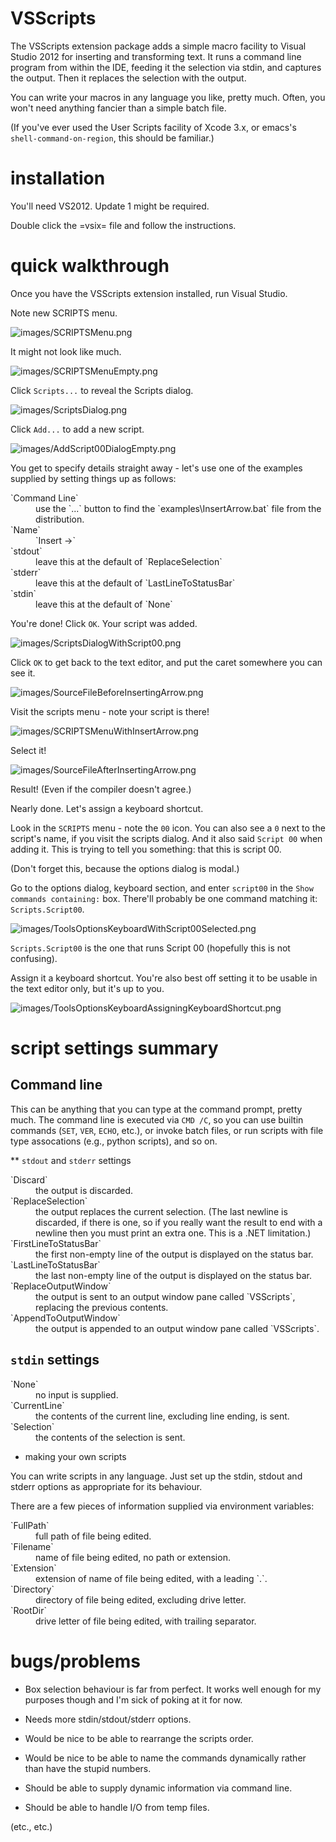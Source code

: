 VSScripts
=========

The VSScripts extension package adds a simple macro facility to Visual
Studio 2012 for inserting and transforming text. It runs a command
line program from within the IDE, feeding it the selection via stdin,
and captures the output. Then it replaces the selection with the
output.

You can write your macros in any language you like, pretty
much. Often, you won't need anything fancier than a simple batch file.

(If you've ever used the User Scripts facility of Xcode 3.x, or emacs's
`shell-command-on-region`, this should be familiar.)

installation
============

You'll need VS2012. Update 1 might be required.

Double click the =vsix= file and follow the instructions.

quick walkthrough
=================

Once you have the VSScripts extension installed, run Visual Studio.

Note new SCRIPTS menu.

![images/SCRIPTSMenu.png](images/SCRIPTSMenu.png?raw=true)

It might not look like much.

![images/SCRIPTSMenuEmpty.png](images/SCRIPTSMenuEmpty.png)

Click `Scripts...` to reveal the Scripts dialog.

![images/ScriptsDialog.png](images/ScriptsDialog.png)

Click `Add...` to add a new script.

![images/AddScript00DialogEmpty.png](images/AddScript00DialogEmpty.png)

You get to specify details straight away - let's use one of the
examples supplied by setting things up as follows:

<dl>
<dt>`Command Line`</dt>
<dd>use the `...` button to find the `examples\InsertArrow.bat` file from the distribution.</dd>
<dt>`Name`</dt>
<dd>`Insert ->`</dd>
<dt>`stdout`</dt>
<dd>leave this at the default of `ReplaceSelection`</dd>
<dt>`stderr`</dt>
<dd>leave this at the default of `LastLineToStatusBar`</dd>
<dt>`stdin`</dt>
<dd>leave this at the default of `None`</dd>
</dl>

You're done! Click `OK`. Your script was added.

![images/ScriptsDialogWithScript00.png](images/ScriptsDialogWithScript00.png)

Click `OK` to get back to the text editor, and put the caret somewhere you can see it.

![images/SourceFileBeforeInsertingArrow.png](images/SourceFileBeforeInsertingArrow.png)

Visit the scripts menu - note your script is there!

![images/SCRIPTSMenuWithInsertArrow.png](images/SCRIPTSMenuWithInsertArrow.png)

Select it!

![images/SourceFileAfterInsertingArrow.png](images/SourceFileAfterInsertingArrow.png)

Result! (Even if the compiler doesn't agree.)

Nearly done. Let's assign a keyboard shortcut.

Look in the `SCRIPTS` menu - note the `00` icon. You can also see a
`0` next to the script's name, if you visit the scripts dialog. And it
also said `Script 00` when adding it. This is trying to tell you
something: that this is script 00.

(Don't forget this, because the options dialog is modal.)

Go to the options dialog, keyboard section, and enter `script00` in
the `Show commands containing:` box. There'll probably be one command
matching it: `Scripts.Script00`.

![images/ToolsOptionsKeyboardWithScript00Selected.png](images/ToolsOptionsKeyboardWithScript00Selected.png)

`Scripts.Script00` is the one that runs Script 00 (hopefully this is
not confusing).

Assign it a keyboard shortcut. You're also best off setting it to be
usable in the text editor only, but it's up to you.

![images/ToolsOptionsKeyboardAssigningKeyboardShortcut.png](images/ToolsOptionsKeyboardAssigningKeyboardShortcut.png)

script settings summary
=======================

Command line
------------

This can be anything that you can type at the command prompt, pretty
much. The command line is executed via `CMD /C`, so you can use
builtin commands (`SET`, `VER`, `ECHO`, etc.), or invoke batch files,
or run scripts with file type assocations (e.g., python scripts), and
so on.

** `stdout` and `stderr` settings

<dl>
<dt>`Discard`</dt>
<dd>the output is discarded.</dd>
<dt>`ReplaceSelection`</dt>
<dd>the output replaces the current selection. (The last newline is discarded, if there is one, so if you really want the result to end with a newline then you must print an extra one. This is a .NET limitation.)</dd>
<dt>`FirstLineToStatusBar`</dt>
<dd>the first non-empty line of the output is displayed on the status bar.</dd>
<dt>`LastLineToStatusBar`</dt>
<dd>the last non-empty line of the output is displayed on the status bar.</dd>
<dt>`ReplaceOutputWindow`</dt>
<dd>the output is sent to an output window pane called `VSScripts`, replacing the previous contents.</dd>
<dt>`AppendToOutputWindow`</dt>
<dd>the output is appended to an output window pane called `VSScripts`.</dd>
</dl>

`stdin` settings
----------------

<dl>
<dt>`None`</dt>
<dd>no input is supplied.</dd>
<dt>`CurrentLine`</dt>
<dd>the contents of the current line, excluding line ending, is sent.</dd>
<dt>`Selection`</dt>
<dd>the contents of the selection is sent.</dd>
</dl>

* making your own scripts

You can write scripts in any language. Just set up the stdin, stdout
and stderr options as appropriate for its behaviour.

There are a few pieces of information supplied via environment
variables:

<dl>
<dt>`FullPath`</dt>
<dd>full path of file being edited.</dd>
<dt>`Filename`</dt>
<dd>name of file being edited, no path or extension.</dd>
<dt>`Extension`</dt>
<dd>extension of name of file being edited, with a leading `.`.</dd>
<dt>`Directory`</dt>
<dd>directory of file being edited, excluding drive letter.</dd>
<dt>`RootDir`</dt>
<dd>drive letter of file being edited, with trailing separator.</dd>
</dl>

bugs/problems
=============

- Box selection behaviour is far from perfect. It works well enough
  for my purposes though and I'm sick of poking at it for now.

- Needs more stdin/stdout/stderr options.

- Would be nice to be able to rearrange the scripts order.

- Would be nice to be able to name the commands dynamically rather
  than have the stupid numbers.

- Should be able to supply dynamic information via command line.

- Should be able to handle I/O from temp files.

(etc., etc.)
